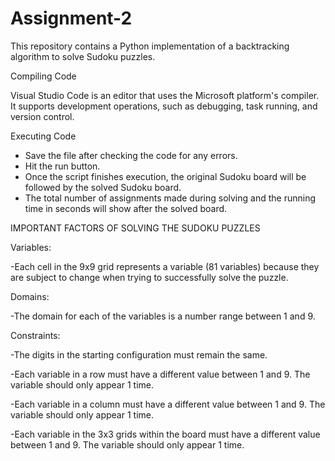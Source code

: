 # Assignment-2

This repository contains a Python implementation of a backtracking algorithm to solve Sudoku puzzles.

Compiling Code

Visual Studio Code is an editor that uses the Microsoft platform's compiler. It supports development operations, such as debugging, task running, and version control.

Executing Code
- Save the file after checking the code for any errors.
- Hit the run button.
- Once the script finishes execution, the original Sudoku board will be followed by the solved Sudoku board.
- The total number of assignments made during solving and the running time in seconds will show after the solved board.

IMPORTANT FACTORS OF SOLVING THE SUDOKU PUZZLES

Variables:

-Each cell in the 9x9 grid represents a variable (81 variables) because they are subject to change when trying to successfully solve the puzzle. 

Domains:

-The domain for each of the variables is a number range between 1 and 9. 

Constraints: 

-The digits in the starting configuration must remain the same.

-Each variable in a row must have a different value between 1 and 9. The variable should only appear 1 time.

-Each variable in a column must have a different value between 1 and 9. The variable should only appear 1 time.

-Each variable in the 3x3 grids within the board must have a different value between 1 and 9. The variable should only appear 1 time.
